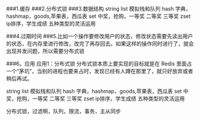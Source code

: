 ###1.缓存
###2.分布式锁
###3.数据结构
	string
	list 模拟栈和队列
	hash 字典，hashmap，goods,苹果表，西瓜表
	set 中奖，抢购，一等奖 二等奖 三等奖
	zset ip排序，学生成绩
	五种类型的灵活运用

###4.过期时间
###5.比如一个操作要修改用户的状态，修改状态需要先读出用户的状态，在内存里进行修改，改完了再存回去。如果这样的操作同时进行了，就会出现并发问题，所以需要分布式锁

###6。应用
应用1：分布式锁
分布式锁本质上要实现的目标就是在 Redis 里面占一个“茅坑”，当别的进程也要来占时，发现已经有人蹲在那里了，就只好放弃或者稍后再试。


string
	list 模拟栈和队列
	hash 字典，hashmap，goods,苹果表，西瓜表
	set 中奖，抢购，一等奖 二等奖 三等奖
	zset ip排序，学生成绩
	五种类型的灵活运用

分布式锁，过滤啊，队列，限流，事务，主从同步
